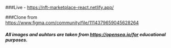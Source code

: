 ###Live - https://nft-marketplace-react.netlify.app/

###Clone from https://www.figma.com/community/file/1114379659045628264

##### All images and auhtors are taken from https://opensea.io/for educational purposes.
